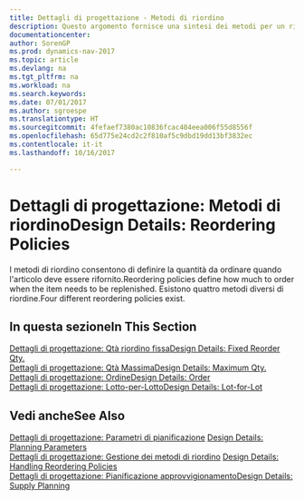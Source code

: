 ```yaml
---
title: Dettagli di progettazione - Metodi di riordino
description: Questo argomento fornisce una sintesi dei metodi per un rifornimento articoli.
documentationcenter: 
author: SorenGP
ms.prod: dynamics-nav-2017
ms.topic: article
ms.devlang: na
ms.tgt_pltfrm: na
ms.workload: na
ms.search.keywords: 
ms.date: 07/01/2017
ms.author: sgroespe
ms.translationtype: HT
ms.sourcegitcommit: 4fefaef7380ac10836fcac404eea006f55d8556f
ms.openlocfilehash: 65d775e24cd2c2f810af5c9dbd19dd13bf3832ec
ms.contentlocale: it-it
ms.lasthandoff: 10/16/2017

---
```

# <a name="design-details-reordering-policies"></a><span data-ttu-id="fe52b-103">Dettagli di progettazione: Metodi di riordino</span><span class="sxs-lookup"><span data-stu-id="fe52b-103">Design Details: Reordering Policies</span></span>
<span data-ttu-id="fe52b-104">I metodi di riordino consentono di definire la quantità da ordinare quando l'articolo deve essere rifornito.</span><span class="sxs-lookup"><span data-stu-id="fe52b-104">Reordering policies define how much to order when the item needs to be replenished.</span></span> <span data-ttu-id="fe52b-105">Esistono quattro metodi diversi di riordine.</span><span class="sxs-lookup"><span data-stu-id="fe52b-105">Four different reordering policies exist.</span></span>  

## <a name="in-this-section"></a><span data-ttu-id="fe52b-106">In questa sezione</span><span class="sxs-lookup"><span data-stu-id="fe52b-106">In This Section</span></span>  
[<span data-ttu-id="fe52b-107">Dettagli di progettazione: Qtà riordino fissa</span><span class="sxs-lookup"><span data-stu-id="fe52b-107">Design Details: Fixed Reorder Qty.</span></span>](design-details-fixed-reorder-qty.md)  
[<span data-ttu-id="fe52b-108">Dettagli di progettazione: Qtà Massima</span><span class="sxs-lookup"><span data-stu-id="fe52b-108">Design Details: Maximum Qty.</span></span>](design-details-maximum-qty.md)  
[<span data-ttu-id="fe52b-109">Dettagli di progettazione: Ordine</span><span class="sxs-lookup"><span data-stu-id="fe52b-109">Design Details: Order</span></span>](design-details-order.md)  
[<span data-ttu-id="fe52b-110">Dettagli di progettazione: Lotto-per-Lotto</span><span class="sxs-lookup"><span data-stu-id="fe52b-110">Design Details: Lot-for-Lot</span></span>](design-details-lot-for-lot.md)  

## <a name="see-also"></a><span data-ttu-id="fe52b-111">Vedi anche</span><span class="sxs-lookup"><span data-stu-id="fe52b-111">See Also</span></span>  
<span data-ttu-id="fe52b-112">[Dettagli di progettazione: Parametri di pianificazione](design-details-planning-parameters.md) </span><span class="sxs-lookup"><span data-stu-id="fe52b-112">[Design Details: Planning Parameters](design-details-planning-parameters.md) </span></span>  
<span data-ttu-id="fe52b-113">[Dettagli di progettazione: Gestione dei metodi di riordino](design-details-handling-reordering-policies.md) </span><span class="sxs-lookup"><span data-stu-id="fe52b-113">[Design Details: Handling Reordering Policies](design-details-handling-reordering-policies.md) </span></span>  
[<span data-ttu-id="fe52b-114">Dettagli di progettazione: Pianificazione approvvigionamento</span><span class="sxs-lookup"><span data-stu-id="fe52b-114">Design Details: Supply Planning</span></span>](design-details-supply-planning.md)

